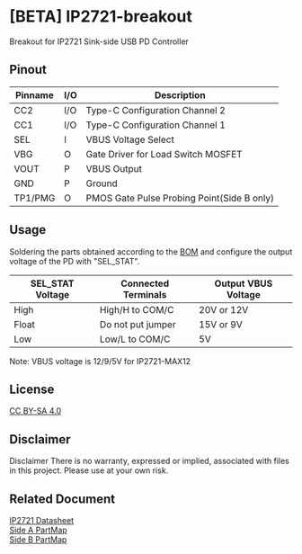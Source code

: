 # [BETA] IP2721-breakout
Breakout for IP2721 Sink-side USB PD Controller

## Pinout

| Pinname | I/O | Description                                    |
|---------|-----|------------------------------------------------|
| CC2     | I/O | Type-C Configuration Channel 2                 |
| CC1     | I/O | Type-C Configuration Channel 1                 |
| SEL     | I   | VBUS Voltage Select                            |
| VBG     | O   | Gate Driver for Load Switch MOSFET             |
| VOUT    | P   | VBUS Output                                    |
| GND     | P   | Ground                                         |
| TP1/PMG | O   | PMOS Gate Pulse Probing Point(Side B only)     |

## Usage
Soldering the parts obtained according to the [BOM](./PDBreakout_BOM.pdf) and configure the output voltage of the PD with "SEL_STAT".

| SEL_STAT Voltage | Connected Terminals | Output VBUS Voltage |
|------------------|---------------------|---------------------|
| High             | High/H to COM/C     | 20V or 12V          |
| Float            | Do not put jumper   | 15V or 9V           |
| Low              | Low/L to COM/C      | 5V                  |

Note: VBUS voltage is 12/9/5V for IP2721-MAX12

## License
[CC BY-SA 4.0](https://creativecommons.org/licenses/by-sa/4.0/legalcode)

## Disclaimer
Disclaimer
There is no warranty, expressed or implied, associated with files in this project. Please use at your own risk.

## Related Document
[IP2721 Datasheet](https://datasheet.lcsc.com/lcsc/2006111335_INJOINIC-IP2721_C603176.pdf)  
[Side A PartMap](./PDBreakout_PartMap_SideA.pdf)  
[Side B PartMap](./PDBreakout_PartMap_SideB.pdf)  
